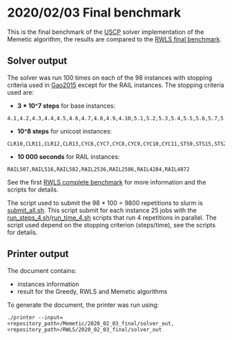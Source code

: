 # 2020/02/03 Final benchmark

This is the final benchmark of the [USCP](https://github.com/pinam45/USCP) solver implementation of the Memetic algorithm, the results are compared to the [RWLS final benchmark](../../RWLS/2020_02_03_final).

## Solver output

The solver was run 100 times on each of the 98 instances with stopping criteria used in [Gao2015](../../References.md) except for the RAIL instances. The stopping criteria used are:
 - **3 * 10^7 steps** for base instances:
```
4.1,4.2,4.3,4.4,4.5,4.6,4.7,4.8,4.9,4.10,5.1,5.2,5.3,5.4,5.5,5.6,5.7,5.8,5.9,5.10,6.1,6.2,6.3,6.4,6.5,A.1,A.2,A.3,A.4,A.5,B.1,B.2,B.3,B.4,B.5,C.1,C.2,C.3,C.4,C.5,D.1,D.2,D.3,D.4,D.5,E.1,E.2,E.3,E.4,E.5,NRE.1,NRE.2,NRE.3,NRE.4,NRE.5,NRF.1,NRF.2,NRF.3,NRF.4,NRF.5,NRG.1,NRG.2,NRG.3,NRG.4,NRG.5,NRH.1,NRH.2,NRH.3,NRH.4,NRH.5
```
 - **10^8 steps** for unicost instances:
```
CLR10,CLR11,CLR12,CLR13,CYC6,CYC7,CYC8,CYC9,CYC10,CYC11,STS9,STS15,STS27,STS45,STS81,STS135,STS243,STS405,STS729,STS1215,STS2187
```
 - **10 000 seconds** for RAIL instances:
 ```
 RAIL507,RAIL516,RAIL582,RAIL2536,RAIL2586,RAIL4284,RAIL4872
 ```

See the first [RWLS complete benchmark](../../RWLS/2019_10_18_complete_benchmark) for more information and the scripts for details.

The script used to submit the 98 * 100 = 9800 repetitions to slurm is [submit_all.sh](./scripts/submit_all.sh). This script submit for each instance 25 jobs with the [run_steps_4.sh](./scripts/run_steps_4.sh)/[run_time_4.sh](./scripts/run_time_4.sh) scripts that run 4 repetitions in parallel. The script used depend on the stopping criterion (steps/time), see the scripts for details.

## Printer output

The document contains:
- instances information
- result for the Greedy, RWLS and Memetic algorithms

To generate the document, the printer was run using:
```
./printer --input=<repository_path>/Memetic/2020_02_03_final/solver_out,<repository_path>/RWLS/2020_02_03_final/solver_out
```
